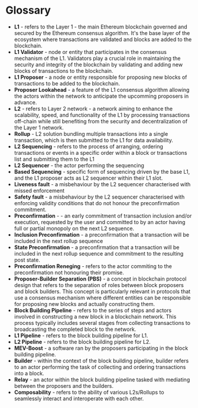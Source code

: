 # Glossary
- **L1** -  refers to the Layer 1 - the main Ethereum blockchain governed and secured by the Ethereum consensus algorithm. It's the base layer of the ecosystem where transactions are validated and blocks are added to the blockchain.
- **L1 Validator** -  node or entity that participates in the consensus mechanism of the L1. Validators play a crucial role in maintaining the security and integrity of the blockchain by validating and adding new blocks of transactions to the blockchain.
- **L1 Proposer** - a node or entity responsible for proposing new blocks of transactions to be added to the blockchain.
- **Proposer Lookahead** - a feature of the L1 consensus algorithm allowing the actors within the network to anticipate the upcomming proposers in advance.
- **L2** - refers to Layer 2 network - a network aiming to enhance the scalability, speed, and functionality of the L1 by processing transactions off-chain while still benefiting from the security and decentralization of the Layer 1 network.
- **Rollup** - L2 solution bundling multiple transactions into a single transaction, which is then submitted to the L1 for data availability.
- **L2 Sequencing** - refers to the process of arranging, ordering transactions or events in a specific order within a block or transactions list and submitting them to the L1
- **L2 Sequencer** - the actor performing the sequencing
- **Based Sequencing** - specific form of sequencing driven by the base L1, and the L1 proposer acts as L2 sequencer within their L1 slot.
- **Liveness fault** - a misbehaviour by the L2 sequencer characterised with missed enforcement
- **Safety fault** - a misbehaviour by the L2 sequencer characterised with enforcing validity conditions that do not honour the preconfirmation commitment.
- **Preconfirmation** -  - an early commitment of transaction inclusion and/or execution, requested by the user and committed to by an actor having full or partial monopoly on the next L2 sequence.
- **Inclusion Preconfirmation** - a preconfirmation that a transaction will be included in the next rollup sequence
- **State Preconfirmation** - a preconfirmation that a transaction will be included in the next rollup sequence and commitment to the resulting post state. 
- **Preconfirmation Reneging** - refers to the actor commiting to the preconfirmation not honouring their promise.
- **Proposer-Builder Separation (PBS)** -  a concept in blockchain protocol design that refers to the separation of roles between block proposers and block builders. This concept is particularly relevant in protocols that use a consensus mechanism where different entities can be responsible for proposing new blocks and actually constructing them.
- **Block Building Pipeline** - refers to the series of steps and actors involved in constructing a new block in a blockchain network. This process typically includes several stages from collecting transactions to broadcasting the completed block to the network. 
- **L1 Pipeline** - refers to the block building pipeline for L1.
- **L2 Pipeline** - refers to the block building pipeline for L2.
- **MEV-Boost** - a software ran by the proposers participating in the block building pipeline.
- **Builder** - within the context of the block building pipeline, builder refers to an actor performing the task of collecting and ordering transactions into a block.
- **Relay** - an actor within the block building pipeline tasked with mediating between the proposers and the builders.
- **Composability** - refers to the ability of various L2s/Rollups to seamlessly interact and interoperate with each other.